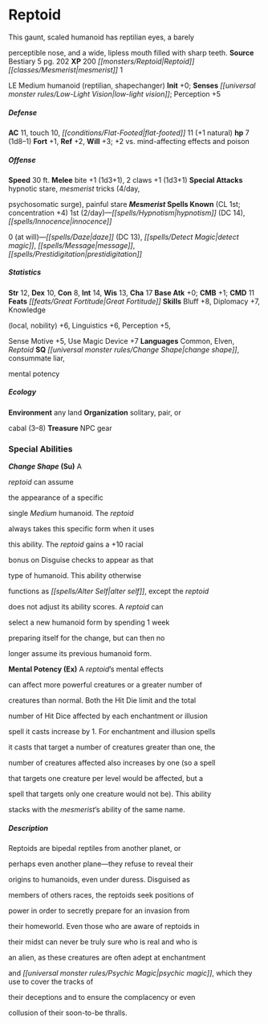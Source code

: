 ﻿---
cssclass: [monsters]

---

# Reptoid
This gaunt, scaled humanoid has reptilian eyes, a barely

perceptible nose, and a wide, lipless mouth filled with sharp teeth.
**Source** Bestiary 5 pg. 202
**XP** 200
_[[monsters/Reptoid|Reptoid]]_ _[[classes/Mesmerist|mesmerist]]_ 1

LE Medium humanoid (reptilian, shapechanger)
**Init** +0; **Senses** _[[universal monster rules/Low-Light Vision|low-light vision]]_; Perception +5

##### Defense

**AC** 11, touch 10, _[[conditions/Flat-Footed|flat-footed]]_ 11 (+1 natural)
**hp** 7 (1d8–1)
**Fort** +1, **Ref** +2, **Will** +3; +2 vs. mind-affecting effects and poison

##### Offense
**Speed** 30 ft.
**Melee** bite +1 (1d3+1), 2 claws +1 (1d3+1)
**Special Attacks** hypnotic stare, _mesmerist_ tricks (4/day,

psychosomatic surge), painful stare
**_Mesmerist_ Spells Known** (CL 1st; concentration +4)
1st (2/day)—_[[spells/Hypnotism|hypnotism]]_ (DC 14), _[[spells/Innocence|innocence]]_

0 (at will)—_[[spells/Daze|daze]]_ (DC 13), _[[spells/Detect Magic|detect magic]]_, _[[spells/Message|message]]_, _[[spells/Prestidigitation|prestidigitation]]_

##### Statistics
**Str** 12, **Dex** 10, **Con** 8, **Int** 14, **Wis** 13, **Cha** 17
**Base Atk** +0; **CMB** +1; **CMD** 11
**Feats** _[[feats/Great Fortitude|Great Fortitude]]_
**Skills** Bluff +8, Diplomacy +7, Knowledge

(local, nobility) +6, Linguistics +6, Perception +5,

Sense Motive +5, Use Magic Device +7
**Languages** Common, Elven, _Reptoid_
**SQ** _[[universal monster rules/Change Shape|change shape]]_, consummate liar,

mental potency

##### Ecology

**Environment** any land
**Organization** solitary, pair, or

cabal (3–8)
**Treasure** NPC gear

### Special Abilities

**_Change Shape_ (Su)** A

_reptoid_ can assume

the appearance of a specific

single _Medium_ humanoid. The _reptoid_

always takes this specific form when it uses

this ability. The _reptoid_ gains a +10 racial

bonus on Disguise checks to appear as that

type of humanoid. This ability otherwise

functions as _[[spells/Alter Self|alter self]]_, except the _reptoid_

does not adjust its ability scores. A _reptoid_ can

select a new humanoid form by spending 1 week

preparing itself for the change, but can then no

longer assume its previous humanoid form.

**Mental Potency (Ex)** A _reptoid_’s mental effects

can affect more powerful creatures or a greater number of

creatures than normal. Both the Hit Die limit and the total

number of Hit Dice affected by each enchantment or illusion

spell it casts increase by 1. For enchantment and illusion spells

it casts that target a number of creatures greater than one, the

number of creatures affected also increases by one (so a spell

that targets one creature per level would be affected, but a

spell that targets only one creature would not be). This ability

stacks with the _mesmerist_’s ability of the same name.

##### Description

Reptoids are bipedal reptiles from another planet, or

perhaps even another plane—they refuse to reveal their

origins to humanoids, even under duress. Disguised as

members of others races, the reptoids seek positions of

power in order to secretly prepare for an invasion from

their homeworld. Even those who are aware of reptoids in

their midst can never be truly sure who is real and who is

an alien, as these creatures are often adept at enchantment

and _[[universal monster rules/Psychic Magic|psychic magic]]_, which they use to cover the tracks of

their deceptions and to ensure the complacency or even

collusion of their soon-to-be thralls.